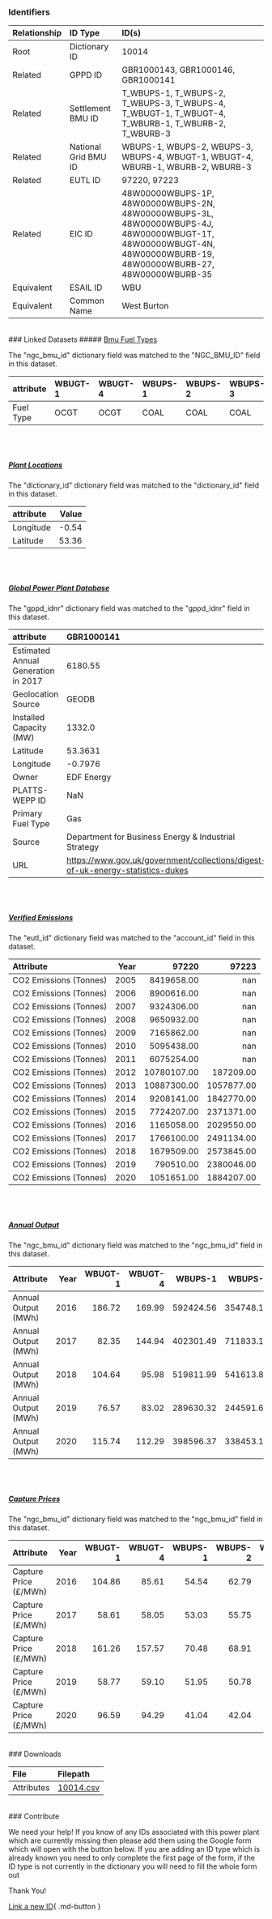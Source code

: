 ### Identifiers

| Relationship   | ID Type              | ID(s)                                                                                                                                                            |
|:---------------|:---------------------|:-----------------------------------------------------------------------------------------------------------------------------------------------------------------|
| Root           | Dictionary ID        | 10014                                                                                                                                                            |
| Related        | GPPD ID              | GBR1000143, GBR1000146, GBR1000141                                                                                                                               |
| Related        | Settlement BMU ID    | T_WBUPS-1, T_WBUPS-2, T_WBUPS-3, T_WBUPS-4, T_WBUGT-1, T_WBUGT-4, T_WBURB-1, T_WBURB-2, T_WBURB-3                                                                |
| Related        | National Grid BMU ID | WBUPS-1, WBUPS-2, WBUPS-3, WBUPS-4, WBUGT-1, WBUGT-4, WBURB-1, WBURB-2, WBURB-3                                                                                  |
| Related        | EUTL ID              | 97220, 97223                                                                                                                                                     |
| Related        | EIC ID               | 48W00000WBUPS-1P, 48W00000WBUPS-2N, 48W00000WBUPS-3L, 48W00000WBUPS-4J, 48W00000WBUGT-1T, 48W00000WBUGT-4N, 48W00000WBURB-19, 48W00000WBURB-27, 48W00000WBURB-35 |
| Equivalent     | ESAIL ID             | WBU                                                                                                                                                              |
| Equivalent     | Common Name          | West Burton                                                                                                                                                      |

<br>
### Linked Datasets
##### <a href="https://osuked.github.io/Power-Station-Dictionary/datasets/bmu-fuel-types">Bmu Fuel Types</a>



The "ngc_bmu_id" dictionary field was matched to the "NGC_BMU_ID" field in this dataset.

| attribute   | WBUGT-1   | WBUGT-4   | WBUPS-1   | WBUPS-2   | WBUPS-3   | WBUPS-4   | WBURB-1   | WBURB-2   | WBURB-3   |
|:------------|:----------|:----------|:----------|:----------|:----------|:----------|:----------|:----------|:----------|
| Fuel Type   | OCGT      | OCGT      | COAL      | COAL      | COAL      | COAL      | CCGT      | CCGT      | CCGT      |

<br><br>
##### <a href="https://osuked.github.io/Power-Station-Dictionary/datasets/plant-locations">Plant Locations</a>



The "dictionary_id" dictionary field was matched to the "dictionary_id" field in this dataset.

| attribute   |   Value |
|:------------|--------:|
| Longitude   |   -0.54 |
| Latitude    |   53.36 |

<br><br>
##### <a href="https://osuked.github.io/Power-Station-Dictionary/datasets/global-power-plant-database">Global Power Plant Database</a>



The "gppd_idnr" dictionary field was matched to the "gppd_idnr" field in this dataset.

| attribute                           | GBR1000141                                                                     | GBR1000143                                                                     | GBR1000146                                                                     |
|:------------------------------------|:-------------------------------------------------------------------------------|:-------------------------------------------------------------------------------|:-------------------------------------------------------------------------------|
| Estimated Annual Generation in 2017 | 6180.55                                                                        | 3056.2                                                                         | 185.6                                                                          |
| Geolocation Source                  | GEODB                                                                          | GEODB                                                                          | GEODB                                                                          |
| Installed Capacity (MW)             | 1332.0                                                                         | 2012.0                                                                         | 40.0                                                                           |
| Latitude                            | 53.3631                                                                        | 53.3604                                                                        | 53.3631                                                                        |
| Longitude                           | -0.7976                                                                        | -0.8102                                                                        | -0.7976                                                                        |
| Owner                               | EDF Energy                                                                     | EDF Energy                                                                     | EDF Energy                                                                     |
| PLATTS-WEPP ID                      | NaN                                                                            | 1013947.0                                                                      | NaN                                                                            |
| Primary Fuel Type                   | Gas                                                                            | Coal                                                                           | Gas                                                                            |
| Source                              | Department for Business Energy & Industrial Strategy                           | Department for Business Energy & Industrial Strategy                           | Department for Business Energy & Industrial Strategy                           |
| URL                                 | https://www.gov.uk/government/collections/digest-of-uk-energy-statistics-dukes | https://www.gov.uk/government/collections/digest-of-uk-energy-statistics-dukes | https://www.gov.uk/government/collections/digest-of-uk-energy-statistics-dukes |

<br><br>
##### <a href="https://osuked.github.io/Power-Station-Dictionary/datasets/verified-emissions">Verified Emissions</a>



The "eutl_id" dictionary field was matched to the "account_id" field in this dataset.

| Attribute              |   Year |       97220 |      97223 |
|:-----------------------|-------:|------------:|-----------:|
| CO2 Emissions (Tonnes) |   2005 |  8419658.00 |     nan    |
| CO2 Emissions (Tonnes) |   2006 |  8900616.00 |     nan    |
| CO2 Emissions (Tonnes) |   2007 |  9324306.00 |     nan    |
| CO2 Emissions (Tonnes) |   2008 |  9650932.00 |     nan    |
| CO2 Emissions (Tonnes) |   2009 |  7165862.00 |     nan    |
| CO2 Emissions (Tonnes) |   2010 |  5095438.00 |     nan    |
| CO2 Emissions (Tonnes) |   2011 |  6075254.00 |     nan    |
| CO2 Emissions (Tonnes) |   2012 | 10780107.00 |  187209.00 |
| CO2 Emissions (Tonnes) |   2013 | 10887300.00 | 1057877.00 |
| CO2 Emissions (Tonnes) |   2014 |  9208141.00 | 1842770.00 |
| CO2 Emissions (Tonnes) |   2015 |  7724207.00 | 2371371.00 |
| CO2 Emissions (Tonnes) |   2016 |  1165058.00 | 2029550.00 |
| CO2 Emissions (Tonnes) |   2017 |  1766100.00 | 2491134.00 |
| CO2 Emissions (Tonnes) |   2018 |  1679509.00 | 2573845.00 |
| CO2 Emissions (Tonnes) |   2019 |   790510.00 | 2380046.00 |
| CO2 Emissions (Tonnes) |   2020 |  1051651.00 | 1884207.00 |

<br><br>
##### <a href="https://osuked.github.io/Power-Station-Dictionary/datasets/annual-output">Annual Output</a>



The "ngc_bmu_id" dictionary field was matched to the "ngc_bmu_id" field in this dataset.

| Attribute           |   Year |   WBUGT-1 |   WBUGT-4 |   WBUPS-1 |   WBUPS-2 |   WBUPS-3 |   WBUPS-4 |    WBURB-1 |    WBURB-2 |    WBURB-3 |
|:--------------------|-------:|----------:|----------:|----------:|----------:|----------:|----------:|-----------:|-----------:|-----------:|
| Annual Output (MWh) |   2016 |    186.72 |    169.99 | 592424.56 | 354748.10 | 187014.18 | 129540.05 | 1706126.97 | 1642701.23 | 2021024.86 |
| Annual Output (MWh) |   2017 |     82.35 |    144.94 | 402301.49 | 711833.18 | 314437.84 | 349876.93 | 2392300.40 | 2242933.08 | 1964802.69 |
| Annual Output (MWh) |   2018 |    104.64 |     95.98 | 519811.99 | 541613.80 | 430122.78 | 357744.20 | 2124136.35 | 2181429.43 | 2254553.38 |
| Annual Output (MWh) |   2019 |     76.57 |     83.02 | 289630.32 | 244591.61 |  90731.24 | 198909.25 | 2089622.96 | 2254585.70 | 1865873.09 |
| Annual Output (MWh) |   2020 |    115.74 |    112.29 | 398596.37 | 338453.17 | 143891.61 | 355083.92 | 1660112.92 | 1325122.71 | 1892671.17 |

<br><br>
##### <a href="https://osuked.github.io/Power-Station-Dictionary/datasets/capture-prices">Capture Prices</a>



The "ngc_bmu_id" dictionary field was matched to the "ngc_bmu_id" field in this dataset.

| Attribute             |   Year |   WBUGT-1 |   WBUGT-4 |   WBUPS-1 |   WBUPS-2 |   WBUPS-3 |   WBUPS-4 |   WBURB-1 |   WBURB-2 |   WBURB-3 |
|:----------------------|-------:|----------:|----------:|----------:|----------:|----------:|----------:|----------:|----------:|----------:|
| Capture Price (£/MWh) |   2016 |    104.86 |     85.61 |     54.54 |     62.79 |     44.21 |     62.74 |     38.76 |     40.97 |     38.71 |
| Capture Price (£/MWh) |   2017 |     58.61 |     58.05 |     53.03 |     55.75 |     51.77 |     58.53 |     47.04 |     47.76 |     48.47 |
| Capture Price (£/MWh) |   2018 |    161.26 |    157.57 |     70.48 |     68.91 |     70.56 |     72.33 |     58.02 |     58.77 |     58.22 |
| Capture Price (£/MWh) |   2019 |     58.77 |     59.10 |     51.95 |     50.78 |     54.12 |     48.57 |     45.09 |     45.19 |     46.24 |
| Capture Price (£/MWh) |   2020 |     96.59 |     94.29 |     41.04 |     42.04 |     37.95 |     49.72 |     36.17 |     42.48 |     37.08 |


<br>
### Downloads


| File       | Filepath                                                                              |
|:-----------|:--------------------------------------------------------------------------------------|
| Attributes | [10014.csv](https://osuked.github.io/Power-Station-Dictionary/object_attrs/10014.csv) |


<br>
### Contribute

We need your help! If you know of any IDs associated with this power plant which are currently missing then please add them using the Google form which will open with the button below. If you are adding an ID type which is already known you need to only complete the first page of the form, if the ID type is not currently in the dictionary you will need to fill the whole form out

Thank You!

[Link a new ID](https://docs.google.com/forms/d/e/1FAIpQLSc5jRsQ7NgiLLXbwo9PUdwTQyuqbRwThltG56-o6NVSe7E_nw/viewform?usp=pp_url&entry.251912331=10014){ .md-button }